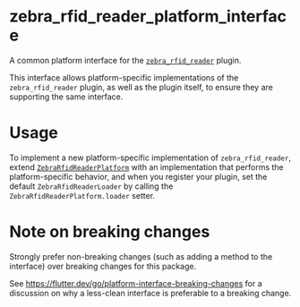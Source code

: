 # zebra_rfid_reader_platform_interface

A common platform interface for the [`zebra_rfid_reader`][1] plugin.

This interface allows platform-specific implementations of the `zebra_rfid_reader`
plugin, as well as the plugin itself, to ensure they are supporting the
same interface.

# Usage

To implement a new platform-specific implementation of `zebra_rfid_reader`, extend
[`ZebraRfidReaderPlatform`][2] with an implementation that performs the
platform-specific behavior, and when you register your plugin, set the default
`ZebraRfidReaderLoader` by calling the `ZebraRfidReaderPlatform.loader` setter.

# Note on breaking changes

Strongly prefer non-breaking changes (such as adding a method to the interface)
over breaking changes for this package.

See https://flutter.dev/go/platform-interface-breaking-changes for a discussion
on why a less-clean interface is preferable to a breaking change.

[1]: ../zebra_rfid_reader

[2]: lib/zebra_rfid_reader_platform_interface.dart